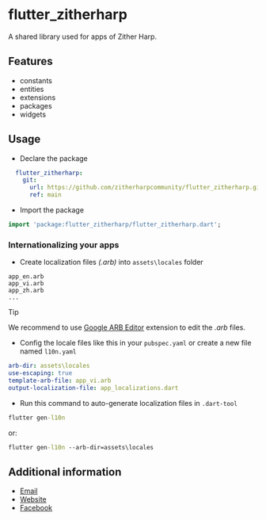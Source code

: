 # flutter_zitherharp

A shared library used for apps of Zither Harp.

## Features
- constants
- entities
- extensions
- packages
- widgets

## Usage
- Declare the package

```yaml
  flutter_zitherharp:
    git: 
      url: https://github.com/zitherharpcommunity/flutter_zitherharp.git
      ref: main
```

- Import the package

```dart
import 'package:flutter_zitherharp/flutter_zitherharp.dart';
```

### Internationalizing your apps
- Create localization files *(.arb)* into `assets\locales` folder
```
app_en.arb
app_vi.arb
app_zh.arb
...
```

> [!TIP] 
> We recommend to use [Google ARB Editor](https://marketplace.visualstudio.com/items?itemName=Google.arb-editor) extension to edit the *.arb* files.

- Config the locale files like this in your `pubspec.yaml` or create a new file named `l10n.yaml`
```yaml
arb-dir: assets\locales
use-escaping: true
template-arb-file: app_vi.arb
output-localization-file: app_localizations.dart
```

- Run this command to auto-generate localization files in `.dart-tool`
```cmd
flutter gen-l10n
```
or:
```cmd
flutter gen-l10n --arb-dir=assets\locales
```

## Additional information

- [Email](zh.zitherharp@gmail.com)
- [Website](http://zitherharp.dev/)
- [Facebook](https://www.facebook.com/zitherharp/)
